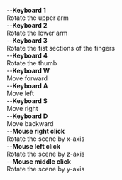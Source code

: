 --**Keyboard 1**<br/>
  Rotate the upper arm<br/>
--**Keyboard 2**<br/>
  Rotate the lower arm<br/>
--**Keyboard 3**<br/>
  Rotate the fist sections of the fingers<br/>
--**Keyboard 4**<br/>
  Rotate the thumb<br/>
--**Keyboard W**<br/>
Move forward<br/>
--**Keyboard A**<br/>
Move left<br/>
--**Keyboard S**<br/>
Move right<br/>
--**Keyboard D**<br/>
Move backward<br/>
--**Mouse right click**<br/>
Rotate the scene by x-axis<br/>
--**Mouse left click**<br/>
Rotate the scene by z-axis<br/>
--**Mouse middle click**<br/>
Rotate the scene by y-axis<br/>
